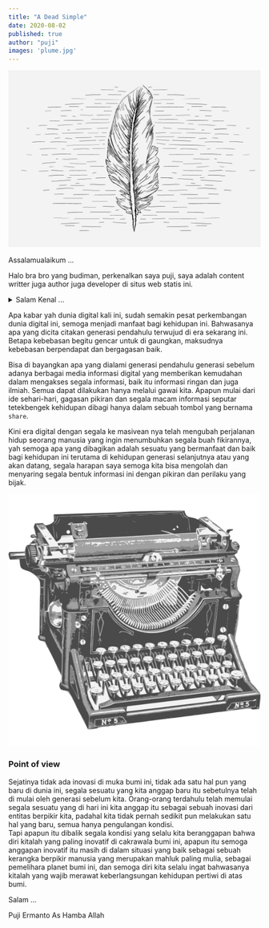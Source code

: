 ```yaml
---
title: "A Dead Simple"
date: 2020-08-02
published: true
author: "puji"
images: 'plume.jpg'
---  
```


![ajax](./plume.jpg)  

Assalamualaikum ...  

Halo bra bro yang budiman, perkenalkan saya puji, saya adalah content writter juga author juga developer di situs web statis ini. 

<details>
  <summary>Salam Kenal ... </summary>
kirain isinya apaan , wkwkwkwkwkwkwkwkwkwkwkwkwkwkwkwkwkkwkwkwkww
</details>  

Apa kabar yah dunia digital kali ini, sudah semakin pesat perkembangan dunia digital ini, semoga menjadi manfaat bagi kehidupan ini. Bahwasanya apa yang dicita citakan generasi pendahulu terwujud di era sekarang ini. Betapa kebebasan begitu gencar untuk di gaungkan, maksudnya kebebasan berpendapat dan bergagasan baik.  

Bisa di bayangkan apa yang dialami generasi pendahulu generasi sebelum adanya berbagai media informasi digital yang memberikan kemudahan dalam mengakses segala informasi, baik itu informasi ringan dan juga ilmiah. Semua dapat dilakukan hanya melalui gawai kita. Apapun mulai dari ide sehari-hari, gagasan pikiran dan segala macam informasi seputar tetekbengek kehidupan dibagi hanya dalam sebuah tombol yang bernama ```share```.  

Kini era digital dengan segala ke masivean nya telah mengubah perjalanan hidup seorang manusia yang ingin menumbuhkan segala buah fikirannya, yah semoga apa yang dibagikan adalah sesuatu yang bermanfaat dan baik bagi kehidupan ini terutama di kehidupan generasi selanjutnya atau yang akan datang, segala harapan saya semoga kita bisa mengolah dan menyaring segala bentuk informasi ini dengan pikiran dan perilaku yang bijak.  



![ajax](./staticsite.png)  

### Point of view  
Sejatinya tidak ada inovasi di muka bumi ini, tidak ada satu hal pun yang baru di dunia ini, segala sesuatu yang kita anggap baru itu sebetulnya telah di mulai oleh generasi sebelum kita. Orang-orang terdahulu telah memulai segala sesuatu yang di hari ini kita anggap itu sebagai sebuah inovasi dari entitas berpikir kita, padahal kita tidak pernah sedikit pun melakukan satu hal yang baru, semua hanya pengulangan kondisi.  
Tapi apapun itu dibalik segala kondisi yang selalu kita beranggapan bahwa diri kitalah yang paling inovatif di cakrawala bumi ini, apapun itu semoga anggapan inovatif itu masih di dalam situasi yang baik sebagai sebuah kerangka berpikir manusia yang merupakan mahluk paling mulia, sebagai pemelihara planet bumi ini, dan semoga diri kita selalu ingat bahwasanya kitalah yang wajib merawat keberlangsungan kehidupan pertiwi di atas bumi.


Salam ...  


Puji Ermanto As Hamba Allah